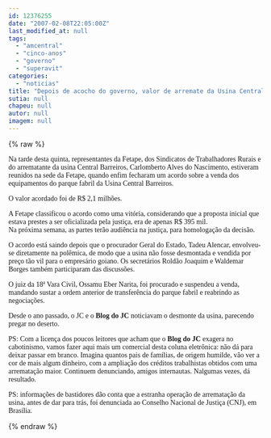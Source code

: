 ```yaml
---
id: 12376255
date: "2007-02-08T22:05:00Z"
last_modified_at: null
tags:
  - "amcentral"
  - "cinco-anos"
  - "governo"
  - "superavit"
categories:
  - "noticias"
title: "Depois de acocho do governo, valor de arremate da Usina Central Barreiros sobe cinco vezes e supera R$ 2 milh\u00f5es"
sutia: null
chapeu: null
autor: null
imagem: null
---
```

{% raw %}
<p><P><FONT face=Verdana>Na tarde desta quinta, representantes da Fetape, dos Sindicatos de Trabalhadores Rurais e do arrematante da usina Central Barreiros, Carlomberto Alves do Nascimento, estiveram reunidos na sede da Fetape, quando enfim fecharam um acordo sobre a venda dos equipamentos do parque fabril da Usina Central Barreiros. </FONT></P></p>
<p><P><FONT face=Verdana>O valor acordado foi de R$ 2,1 milhões.</FONT></P></p>
<p><P><FONT face=Verdana>A Fetape classificou o acordo como uma vitória, considerando que a proposta inicial que estava prestes a ser oficializada pela justiça, era de apenas R$ 395 mil. <BR>Na próxima semana, as partes terão audiência na justiça, para homologação da decisão.</FONT></P></p>
<p><P><FONT face=Verdana>O acordo está saindo depois que o procurador Geral do Estado, Tadeu Alencar, envolveu-se diretamente na polêmica, de modo que a usina não fosse desmontada e vendida por preço tão vil para o empresário goiano. Os secretários Roldão Joaquim e Waldemar Borges também participaram das discussões.</FONT></P></p>
<p><P><FONT face=Verdana>O juiz da 18ª Vara Civil, Ossamu Eber Narita, foi procurado e suspendeu a venda, mandando sustar a ordem anterior de transferência do parque fabril e reabrindo as negociações.</FONT></P></p>
<p><P><FONT face=Verdana>Desde o ano passado, o JC e o <STRONG>Blog do JC</STRONG> noticiavam o desmonte da usina, parecendo pregar no deserto.</FONT></P></p>
<p><P><FONT face=Verdana>PS: Com a licença dos poucos leitores que acham que o <STRONG>Blog do JC</STRONG> exagera no cabotinismo, vamos fazer aqui mais um comercial desta coluna eletrônica: não dá para deixar passar em branco. Imagina quantos pais de famílias, de origem humilde, vão ver a cor de mais algum dinheiro, com a ampliação dos créditos trabalhistas obtidos com uma arrematação maior. Continuem denunciando, amigos internautas. Nalgumas vezes, dá resultado.</FONT></P></p>
<p><P><FONT face=Verdana>PS: informações de bastidores dão conta que a estranha operação de arrematação da usina, antes de dar para trás, foi denunciada ao Conselho Nacional de Justiça (CNJ), em Brasília.</FONT></P> </p>
{% endraw %}